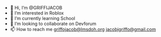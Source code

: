- 👋 Hi, I’m @GRIFFIJACOB
- 👀 I’m interested in Roblox
- 🌱 I’m currently learning School
- 💞️ I’m looking to collaborate on Devforum
- 📫 How to reach me griffojacob@lmsdoh.org jacobjgriffo@gmail.com

<!---
GRIFFIJACOB/GRIFFIJACOB is a ✨ special ✨ repository because its `README.md` (this file) appears on your GitHub profile.
You can click the Preview link to take a look at your changes.
--->
